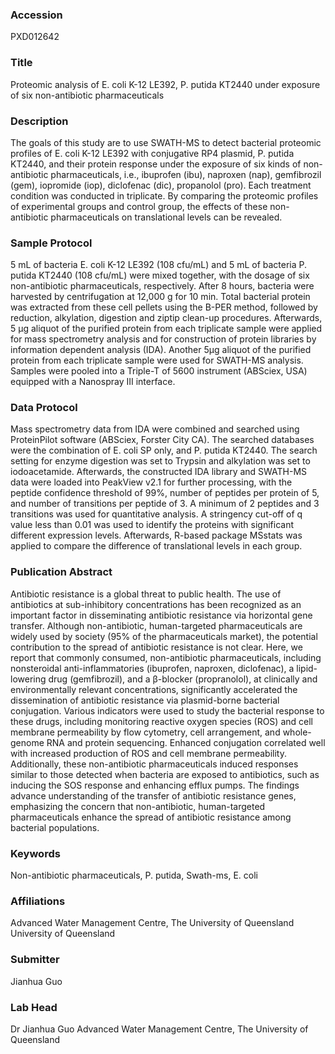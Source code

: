### Accession
PXD012642

### Title
Proteomic analysis of E. coli K-12 LE392, P. putida KT2440 under exposure of six non-antibiotic pharmaceuticals

### Description
The goals of this study are to use SWATH-MS to detect bacterial proteomic profiles of E. coli K-12 LE392 with conjugative RP4 plasmid, P. putida KT2440, and their protein response under the exposure of six kinds of non-antibiotic pharmaceuticals, i.e., ibuprofen (ibu), naproxen (nap), gemfibrozil (gem), iopromide (iop), diclofenac (dic), propanolol (pro). Each treatment condition was conducted in triplicate. By comparing the proteomic profiles of experimental groups and control group, the effects of these non-antibiotic pharmaceuticals on translational levels can be revealed.

### Sample Protocol
5 mL of bacteria E. coli K-12 LE392 (108 cfu/mL) and 5 mL of bacteria P. putida KT2440 (108 cfu/mL) were mixed together, with the dosage of six non-antibiotic pharmaceuticals, respectively. After 8 hours, bacteria were harvested by centrifugation at 12,000 g for 10 min. Total bacterial protein was extracted from these cell pellets using the B-PER method, followed by reduction, alkylation, digestion and ziptip clean-up procedures. Afterwards, 5 μg aliquot of the purified protein from each triplicate sample were applied for mass spectrometry analysis and for construction of protein libraries by information dependent analysis (IDA). Another 5μg aliquot of the purified protein from each triplicate sample were used for SWATH-MS analysis. Samples were pooled into a Triple-T of 5600 instrument (ABSciex, USA) equipped with a Nanospray III interface.

### Data Protocol
Mass spectrometry data from IDA were combined and searched using ProteinPilot software (ABSciex, Forster City CA). The searched databases were the combination of E. coli SP only, and P. putida KT2440. The search setting for enzyme digestion was set to Trypsin and alkylation was set to iodoacetamide. Afterwards, the constructed IDA library and SWATH-MS data were loaded into PeakView v2.1 for further processing, with the peptide confidence threshold of 99%, number of peptides per protein of 5, and number of transitions per peptide of 3. A minimum of 2 peptides and 3 transitions was used for quantitative analysis. A stringency cut-off of q value less than 0.01 was used to identify the proteins with significant different expression levels. Afterwards, R-based package MSstats was applied to compare the difference of translational levels in each group.

### Publication Abstract
Antibiotic resistance is a global threat to public health. The use of antibiotics at sub-inhibitory concentrations has been recognized as an important factor in disseminating antibiotic resistance via horizontal gene transfer. Although non-antibiotic, human-targeted pharmaceuticals are widely used by society (95% of the pharmaceuticals market), the potential contribution to the spread of antibiotic resistance is not clear. Here, we report that commonly consumed, non-antibiotic pharmaceuticals, including nonsteroidal anti-inflammatories (ibuprofen, naproxen, diclofenac), a lipid-lowering drug (gemfibrozil), and a &#x3b2;-blocker (propranolol), at clinically and environmentally relevant concentrations, significantly accelerated the dissemination of antibiotic resistance via plasmid-borne bacterial conjugation. Various indicators were used to study the bacterial response to these drugs, including monitoring reactive oxygen species (ROS) and cell membrane permeability by flow cytometry, cell arrangement, and whole-genome RNA and protein sequencing. Enhanced conjugation correlated well with increased production of ROS and cell membrane permeability. Additionally, these non-antibiotic pharmaceuticals induced responses similar to those detected when bacteria are exposed to antibiotics, such as inducing the SOS response and enhancing efflux pumps. The findings advance understanding of the transfer of antibiotic resistance genes, emphasizing the concern that non-antibiotic, human-targeted pharmaceuticals enhance the spread of antibiotic resistance among bacterial populations.

### Keywords
Non-antibiotic pharmaceuticals, P. putida, Swath-ms, E. coli

### Affiliations
Advanced Water Management Centre, The University of Queensland
University of Queensland

### Submitter
Jianhua Guo

### Lab Head
Dr Jianhua Guo
Advanced Water Management Centre, The University of Queensland


